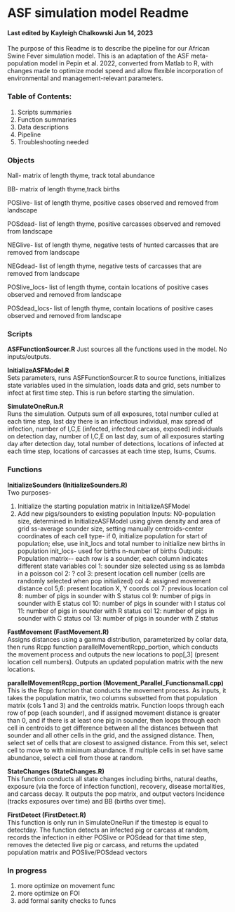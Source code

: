 # ASF simulation model Readme   
#### Last edited by Kayleigh Chalkowski Jun 14, 2023    

The purpose of this Readme is to describe the pipeline for our African Swine Fever simulation model. This is an adaptation of the ASF meta-population model in Pepin et al. 2022, converted from Matlab to R, with changes made to optimize model speed and allow flexible incorporation of environmental and management-relevant parameters.

### Table of Contents:    
1. Scripts summaries
2. Function summaries
3. Data descriptions    
4. Pipeline 
5. Troubleshooting needed

### Objects

Nall- matrix of length thyme, track total abundance

BB- matrix of length thyme,track births

POSlive- list of length thyme, positive cases observed and removed from landscape

POSdead- list of length thyme, positive carcasses observed and removed from landscape

NEGlive- list of length thyme, negative tests of hunted carcasses that are removed from landscape

NEGdead- list of length thyme, negative tests of carcasses that are removed from landscape

POSlive_locs- list of length thyme, contain locations of positive cases observed and removed from landscape

POSdead_locs- list of length thyme, contain locations of positive cases observed and removed from landscape


### Scripts    

**ASFFunctionSourcer.R**
Just sources all the functions used in the model. No inputs/outputs. 

**InitializeASFModel.R**    
Sets parameters, runs ASFFunctionSourcer.R to source functions,  initializes state variables used in the simulation, loads data and grid, sets number to infect at first time step. This is run before starting the simulation.

**SimulateOneRun.R**    
Runs the simulation. Outputs sum of all exposures, total number culled at each time step, last day there is an infectious individual, max spread of infection, number of I,C,E (infected, infected carcass, exposed) individuals on detection day, number of I,C,E on last day, sum of all exposures starting day after detection day, total number of detections, locations of infected at each time step, locations of carcasses at each time step, Isums, Csums.

### Functions    

**InitializeSounders (InitializeSounders.R)**     
Two purposes- 
  1. Initialize the starting population matrix in InitializeASFModel
  2. Add new pigs/sounders to existing population
Inputs: 
  N0-population size, determined in InitializeASFModel using given density and area of grid
  ss-average sounder size, setting manually
  centroids-center coordinates of each cell
  type- if 0, initialize population for start of population; else, use init_locs and total        number to initialize new births in population
  init_locs- used for births
  n-number of births
Outputs: 
Population matrix-- each row is a sounder, each column indicates different state variables
  col 1: sounder size selected using ss as lambda in a poisson
  col 2: ?
  col 3: present location cell number (cells are randomly selected when pop initialized)
  col 4: assigned movement distance
  col 5,6: present location X, Y coords
  col 7: previous location
  col 8: number of pigs in sounder with S status
  col 9: number of pigs in sounder with E status
  col 10: number of pigs in sounder with I status
  col 11: number of pigs in sounder with R status
  col 12: number of pigs in sounder with C status
  col 13: number of pigs in sounder with Z status
  
**FastMovement (FastMovement.R)**        
Assigns distances using a gamma distribution, parameterized by collar data, then runs Rcpp function parallelMovementRcpp_portion, which conducts the movement process and outputs the new locations to pop[,3] (present location cell numbers). Outputs an updated population matrix with the new locations.

**parallelMovementRcpp_portion (Movement_Parallel_Functionsmall.cpp)**        
This is the Rcpp function that conducts the movement process. As inputs, it takes the population matrix, two columns subsetted from that population matrix (cols 1 and 3) and the centroids matrix. 
Function loops through each row of pop (each sounder), and if assigned movement distance is greater than 0, and if there is at least one pig in sounder, then loops through each cell in centroids to get difference between all the distances between that sounder and all other cells in the grid, and the assigned distance. Then, select set of cells that are closest to assigned distance. From this set, select cell to move to with minimum abundance. If multiple cells in set have same abundance, select a cell from those at random.

**StateChanges (StateChanges.R)**    
This function conducts all state changes including births, natural deaths, exposure (via the force of infection function), recovery, disease mortalities, and carcass decay. It outputs the pop matrix, and output vectors Incidence (tracks exposures over time) and BB (births over time). 

**FirstDetect (FirstDetect.R)**    
This function is only run in SimulateOneRun if the timestep is equal to detectday. The function detects an infected pig or carcass at random, records the infection in either POSlive or POSdead for that time step, removes the detected live pig or carcass, and returns the updated population matrix and POSlive/POSdead vectors

### In progress
1. more optimize on movement func
2. more optimize on FOI
3. add formal sanity checks to funcs

